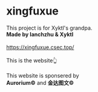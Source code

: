 # xingfuxue
This project is for Xyktl's grandpa.
<br><b>Made by Ianchzhu & Xyktl</b></br>
<br>https://xingfuxue.csec.top/</br>
<br>This is the website👆</br>
<br>This website is sponsered by </br>
<b>Aurorium©</b>
and 
<b>金达图文©</b>
